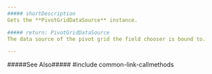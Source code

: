 ```yaml
---
##### shortDescription
Gets the **PivotGridDataSource** instance.

##### return: PivotGridDataSource
The data source of the pivot grid the field chooser is bound to.

---
```

#####See Also#####
#include common-link-callmethods